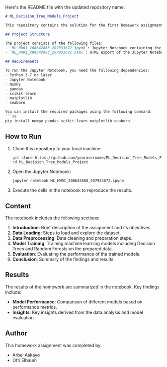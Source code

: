 Here's the README file with the updated repository name:

```markdown
# ML_Decision_Tree_Models_Project

This repository contains the solution for the first homework assignment in the Machine Learning course. The project focuses on implementing various machine learning models including Decision Trees, Random Forests, and includes extensive data manipulation.

## Project Structure

The project consists of the following files:
- `ML_HW01_208642868_207933672.ipynb`: Jupyter Notebook containing the code and solutions for the homework.
- `ML_HW01_208642868_207933672.html`: HTML export of the Jupyter Notebook for easy viewing.

## Requirements

To run the Jupyter Notebook, you need the following dependencies:
- Python 3.7 or later
- Jupyter Notebook
- NumPy
- pandas
- scikit-learn
- matplotlib
- seaborn

You can install the required packages using the following command:
```sh
pip install numpy pandas scikit-learn matplotlib seaborn
```

## How to Run

1. Clone this repository to your local machine:
    ```sh
    git clone https://github.com/yourusername/ML_Decision_Tree_Models_Project.git
    cd ML_Decision_Tree_Models_Project
    ```

2. Open the Jupyter Notebook:
    ```sh
    jupyter notebook ML_HW01_208642868_207933672.ipynb
    ```

3. Execute the cells in the notebook to reproduce the results.

## Content

The notebook includes the following sections:

1. **Introduction**: Brief description of the assignment and its objectives.
2. **Data Loading**: Steps to load and explore the dataset.
3. **Data Preprocessing**: Data cleaning and preparation steps.
4. **Model Training**: Training machine learning models including Decision Trees and Random Forests on the prepared data.
5. **Evaluation**: Evaluating the performance of the trained models.
6. **Conclusion**: Summary of the findings and results.

## Results

The results of the homework are summarized in the notebook. Key findings include:
- **Model Performance**: Comparison of different models based on performance metrics.
- **Insights**: Key insights derived from the data analysis and model evaluation.

## Author

This homework assignment was completed by:
- Arbel Askayo
- Ofri Elbaum

